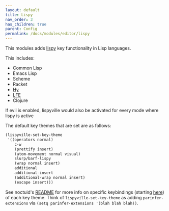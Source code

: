 ```yaml
---
layout: default
title: Lispy
nav_order: 3
has_children: true
parent: Config
permalink: /docs/modules/editor/lispy
---
```


This modules adds [lispy](https://github.com/noctuid/lispyville) key
functionality in Lisp languages.

This includes:

  - Common Lisp
  - Emacs Lisp
  - Scheme
  - Racket
  - [Hy](http://docs.hylang.org/en/stable/)
  - [LFE](http://lfe.io/)
  - Clojure

If evil is enabled, lispyville would also be activated for every mode
where lispy is active

The default key themes that are set are as follows:

``` commonlisp
(lispyville-set-key-theme
 '((operators normal)
    c-w
    (prettify insert)
    (atom-movement normal visual)
    slurp/barf-lispy
    (wrap normal insert)
    additional
    additional-insert
    (additional-wrap normal insert)
    (escape insert)))
```

See noctuid's
[README](https://github.com/noctuid/lispyville/blob/master/README.org)
for more info on specific keybindings (starting
[here](https://github.com/noctuid/lispyville#operators-key-theme)) of
each key theme. Think of `lispyville-set-key-theme` as adding
`parinfer-extensions` via `(setq parinfer-extensions '(blah blah
blah))`.
